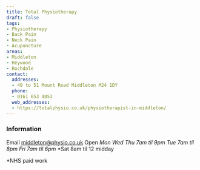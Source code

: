 ```yaml
---
title: Total Physiotherapy
draft: false
tags:
- Physiotherapy
- Back Pain
- Neck Pain
- Acupuncture
areas:
- Middleton
- Heywood
- Rochdale
contact:
  addresses:
  - 49 to 51 Mount Road Middleton M24 1DY
  phone:
  - 0161 653 4853
  web_addresses:
  - https://totalphysio.co.uk/physiotherapist-in-middleton/
---
```


### Information
Email middleton@physio.co.uk
Open
*Mon Wed Thu  7am til 9pm*
*Tue 7am til 8pm*
*Fri 7am til 6pm*
*Sat 8am til 12 midday

*NHS paid work

